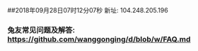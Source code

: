 ##2018年09月28日07时12分07秒 新址: 104.248.205.196
### 兔友常见问题及解答: https://github.com/wanggonging/d/blob/w/FAQ.md
